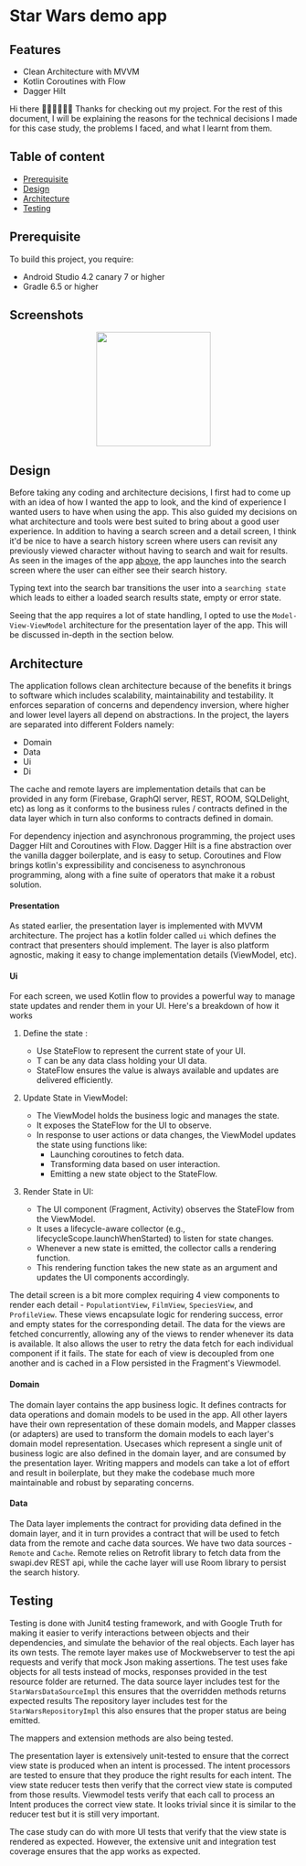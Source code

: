 # Star Wars demo app 

## Features
* Clean Architecture with MVVM 
* Kotlin Coroutines with Flow
* Dagger Hilt



Hi there 👋🏼👋🏼👋🏼
Thanks for checking out my project. For the rest of this document, I will be explaining the reasons for the technical decisions I made for this case study, the problems I faced, and what I learnt from them.

## Table of content

- [Prerequisite](#prerequisite)
- [Design](#Design)
- [Architecture](#architecture)
- [Testing](#testing)


## Prerequisite
To build this project, you require:
- Android Studio 4.2 canary 7 or higher
- Gradle 6.5 or higher 

<h2 align="left">Screenshots</h2>
<p align="center">
  <img src="https://github.com/Hoossayn/StartwarsDemo/assets/35276272/c8b7a0e3-95ed-4b1e-97a7-2cb621541455" width="200">

</p>

## Design
Before taking any coding and architecture decisions, I first had to come up with an idea of how I wanted the app to look, and the kind of experience I wanted users to have when using the app. This also guided my decisions on what architecture and tools were best suited to bring about a good user experience. In addition to having a search screen and a detail screen, I think it'd be nice to have a search history screen where users can revisit any previously viewed character without having to search and wait for results.
As seen in the images of the app [above](#Design), the app launches into the search screen where the user can either see their search history.

Typing text into the search bar transitions the user into a `searching state` which leads to either a loaded search results state, empty or error state.

Seeing that the app requires a lot of state handling, I opted to use the `Model-View-ViewModel` architecture for the presentation layer of the app. This will be discussed in-depth in the section below.

## Architecture

The application follows clean architecture because of the benefits it brings to software which includes scalability, maintainability and testability.
It enforces separation of concerns and dependency inversion, where higher and lower level layers all depend on abstractions. In the project, the layers are separated into different Folders namely:

- Domain
- Data
- Ui
- Di

The cache and remote layers are implementation details that can be provided in any form (Firebase, GraphQl server, REST, ROOM, SQLDelight, etc) as long as it conforms to the business rules / contracts defined in the data layer which in turn also conforms to contracts defined in domain.

For dependency injection and asynchronous programming, the project uses Dagger Hilt and Coroutines with Flow. Dagger Hilt is a fine abstraction over the vanilla dagger boilerplate, and is easy to setup. Coroutines and Flow brings kotlin's expressibility and conciseness to asynchronous programming, along with a fine suite of operators that make it a robust solution.

#### Presentation
As stated earlier, the presentation layer is implemented with MVVM architecture. The project has a kotlin folder called `ui` which defines the contract that presenters should implement. The layer is also platform agnostic, making it easy to change implementation details (ViewModel, etc).



#### Ui
For each screen, we used Kotlin flow to provides a powerful way to manage state updates and render them in your UI. Here's a breakdown of how it works
 1. Define the state :
    - Use StateFlow<T> to represent the current state of your UI.
    - T can be any data class holding your UI data.
    - StateFlow ensures the value is always available and updates are delivered efficiently.
 2.  Update State in ViewModel:
     - The ViewModel holds the business logic and manages the state.
     - It exposes the StateFlow for the UI to observe. 
     - In response to user actions or data changes, the ViewModel updates the state using functions like:
       - Launching coroutines to fetch data.
       - Transforming data based on user interaction.
       - Emitting a new state object to the StateFlow.

3. Render State in UI:
    - The UI component (Fragment, Activity) observes the StateFlow from the ViewModel.
    - It uses a lifecycle-aware collector (e.g., lifecycleScope.launchWhenStarted) to listen for state changes.
    - Whenever a new state is emitted, the collector calls a rendering function.
    - This rendering function takes the new state as an argument and updates the UI components accordingly.


The detail screen is a bit more complex requiring 4 view components to render each detail - `PopulationtView`, `FilmView`, `SpeciesView`, and `ProfileView`. These views encapsulate logic for rendering success, error and empty states for the corresponding detail. The data for the views are fetched concurrently, allowing any of the views to render whenever its data is available. It also allows the user to retry the data fetch for each individual component if it fails. The state for each of view is decoupled from one another and is cached in a Flow persisted in the Fragment's Viewmodel.

#### Domain
The domain layer contains the app business logic. It defines contracts for data operations and domain models to be used in the app. All other layers have their own representation of these domain models, and Mapper classes (or adapters) are used to transform the domain models to each layer's domain model representation.
Usecases which represent a single unit of business logic are also defined in the domain layer, and are consumed by the presentation layer.
Writing mappers and models can take a lot of effort and result in boilerplate, but they make the codebase much more maintainable and robust by separating concerns.

#### Data
The Data layer implements the contract for providing data defined in the domain layer, and it in turn provides a contract that will be used to fetch data from the remote and cache data sources.
We have two data sources - `Remote` and `Cache`. Remote relies on Retrofit library to fetch data from the swapi.dev REST api, while the cache layer will use Room library to persist the search history.

## Testing
Testing is done with Junit4 testing framework, and with Google Truth for making it easier to verify interactions between objects and their dependencies, and simulate the behavior of the real objects.
Each layer has its own tests. The remote layer makes use of Mockwebserver to test the api requests and verify that mock Json making assertions. The test uses fake objects for all tests instead of mocks, responses provided in the test resource folder are returned.
The data source layer includes test for the `StarWarsDataSourceImpl` this ensures that the overridden methods returns expected results
The repository layer includes test for the `StarWarsRepositoryImpl` this also ensures that the proper status are being emitted. 

The mappers and extension methods are also being tested.

The presentation layer is extensively unit-tested to ensure that the correct view state is produced when an intent is processed. The intent processors are tested to ensure that they produce the right results for each intent. The view state reducer tests then verify that the correct view state is computed from those results. Viewmodel tests verify that each call to process an Intent produces the correct view state. It looks trivial since it is similar to the reducer test but it is still very important.

The case study can do with more UI tests that verify that the view state is rendered as expected. However, the extensive unit and integration test coverage ensures that the app works as expected.

